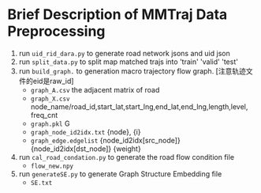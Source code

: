 # Brief Description of MMTraj Data Preprocessing

1. run `uid_rid_dara.py` to generate road network jsons and uid json
2. run `split_data.py` to split map matched trajs into 'train' 'valid' 'test'
3. run `build_graph.` to generation macro trajectory flow graph. [注意轨迹文件的eid是raw_id]
    - `graph_A.csv` the adjacent matrix of road
    - `graph_X.csv` node_name/road_id,start_lat,start_lng,end_lat,end_lng,length,level, freq_cnt
    - `graph.pkl` G
    - `graph_node_id2idx.txt` {node}, {i} 
    - `graph_edge.edgelist` {node_id2idx[src_node]} {node_id2idx[dst_node]} {weight}
4. run `cal_road_condation.py` to generate the road flow condition file
    - `flow_new.npy`
5. run `generateSE.py` to generate Graph Structure Embedding file
    - `SE.txt`